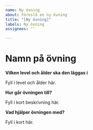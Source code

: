 ```yaml
---
name: Ny övning
about: Föreslå en ny övning
title: "[Ny övning]"
labels: Ny övning
assignees: ''

---
```


# Namn på övning

**Vilken level och ålder ska den läggas i**

Fyll i level och ålder här.

**Hur går övningen till?**

Fyll i kort beskrivning här.

**Vad hjälper övningen med?**

Fyll i kort här.
